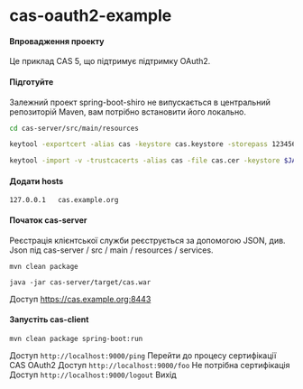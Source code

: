# cas-oauth2-example

#### Впровадження проекту
Це приклад CAS 5, що підтримує підтримку OAuth2.

#### Підготуйте
Залежний проект spring-boot-shiro не випускається в центральний репозиторій Maven, вам потрібно встановити його локально.

```bash
cd cas-server/src/main/resources

keytool -exportcert -alias cas -keystore cas.keystore -storepass 123456 -rfc -file ./cas.cer

keytool -import -v -trustcacerts -alias cas -file cas.cer -keystore $JAVA_HOME/jre/lib/security/cacerts -keypass 123456 -storepass changeit
```

#### Додати hosts
```
127.0.0.1	cas.example.org
```

#### Початок cas-server
 
Реєстрація клієнтської служби реєструється за допомогою JSON, див. Json під cas-server / src / main / resources / services.

`mvn clean package`

`java -jar cas-server/target/cas.war`

Доступ https://cas.example.org:8443

#### Запустіть  cas-client

`mvn clean package spring-boot:run`

Доступ `http://localhost:9000/ping` Перейти до процесу сертифікації CAS OAuth2
Доступ `http://localhost:9000/foo`  Не потрібна сертифікація
Доступ `http://localhost:9000/logout` Вихід 
